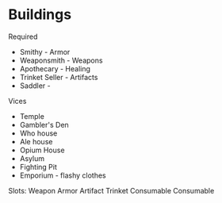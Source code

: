 # Buildings
<!-- Provides services and purchables. Also unlocks specific heroes -->

Required
- Smithy -  Armor
- Weaponsmith - Weapons
- Apothecary - Healing
- Trinket Seller - Artifacts
- Saddler - 

Vices
- Temple
- Gambler's Den
- Who house
- Ale house
- Opium House
- Asylum
- Fighting Pit
- Emporium - flashy clothes


Slots:
Weapon
Armor
Artifact
Trinket
Consumable
Consumable